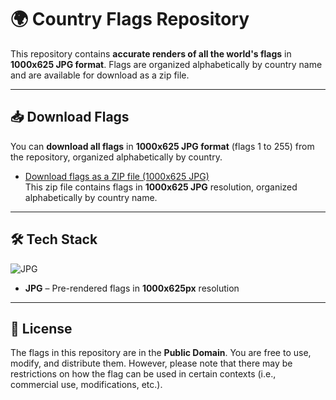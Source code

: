 # 🌍 Country Flags Repository

This repository contains **accurate renders of all the world's flags** in **1000x625 JPG format**. Flags are organized alphabetically by country name and are available for download as a zip file.

---

## 📥 Download Flags

You can **download all flags** in **1000x625 JPG format** (flags 1 to 255) from the repository, organized alphabetically by country.


- [Download flags as a ZIP file (1000x625 JPG)](https://github.com/your-username/country-flags/archive/refs/heads/main.zip)  
  This zip file contains flags in **1000x625 JPG** resolution, organized alphabetically by country name.

---

## 🛠 Tech Stack  
![JPG](https://img.shields.io/badge/JPG-Image%20Format-blue?style=for-the-badge&logo=jpeg&logoColor=white)  

- **JPG** – Pre-rendered flags in **1000x625px** resolution  

---

## 📄 License  
The flags in this repository are in the **Public Domain**. You are free to use, modify, and distribute them. However, please note that there may be restrictions on how the flag can be used in certain contexts (i.e., commercial use, modifications, etc.).

